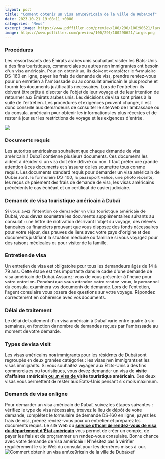 ```yaml
---
layout: post
title: "Comment obtenir un visa am\xe9ricain de la ville de Duba\xef"
date: 2023-10-21 19:08:11 +0000
categories: "News"
excerpt_image: https://www.pdffiller.com/preview/100/290/100290621/large.png
image: https://www.pdffiller.com/preview/100/290/100290621/large.png
---
```


### Procédures 
Les ressortissants des Émirats arabes unis souhaitant visiter les États-Unis à des fins touristiques, commerciales ou autres non immigrantes ont besoin d'un visa américain. Pour en obtenir un, ils doivent compléter le formulaire DS-160 en ligne, payer les frais de demande de visa, prendre rendez-vous pour un entretien à l'ambassade ou au consulat américain le plus proche et fournir les documents justificatifs nécessaires. Lors de l'entretien, ils doivent être prêts à discuter de l'objet de leur voyage et de leur intention de retourner aux Émirats arabes unis. Les décisions de visa sont prises à la suite de l'entretien. Les procédures et exigences peuvent changer, il est donc conseillé aux demandeurs de consulter le site Web de l'ambassade ou du consulat américain pour obtenir les informations les plus récentes et de rester à jour sur les restrictions de voyage et les exigences d'entrée.

![](http://www.afrikastrategies.fr/wp-content/uploads/2019/06/VISA-SCHEN.jpeg)
### Documents requis
Les autorités américaines souhaitent que chaque demande de visa américain à Dubaï contienne plusieurs documents. Ces documents les aident à décider si un visa doit être délivré ou non. Il faut prêter une grande attention à ces documents et s'assurer de les soumettre tous comme requis. Les documents standard requis pour demander un visa américain de Dubaï sont : le formulaire DS-160, le passeport valide, une photo récente, les reçus de paiement des frais de demande de visa, les visas américains précédents le cas échéant et un certificat de casier judiciaire. 
### Demande de visa touristique américain à Dubaï
Si vous avez l'intention de demander un visa touristique américain de Dubaï, vous devez soumettre les documents supplémentaires suivants au consulat : une lettre de motivation décrivant l'objet du voyage, des relevés bancaires ou financiers prouvant que vous disposez des fonds nécessaires pour votre séjour, des preuves de liens avec votre pays d'origine et des documents justifiant la situation médicale ou familiale si vous voyagez pour des raisons médicales ou pour visiter de la famille.
### Entretien de visa
Un entretien de visa est obligatoire pour tous les demandeurs âgés de 14 à 79 ans. Cette étape est très importante dans le cadre d'une demande de visa américain de Dubaï. Assurez-vous de vous présenter à l'heure pour votre entretien. Pendant que vous attendez votre rendez-vous, le personnel du consulat examinera vos documents de demande. Lors de l'entretien, l'agent consulaire vous posera des questions sur votre voyage. Répondez correctement en cohérence avec vos documents. 
### Délai de traitement
Le délai de traitement d'un visa américain à Dubaï varie entre quatre à six semaines, en fonction du nombre de demandes reçues par l'ambassade au moment de votre demande.
### Types de visa visit
Les visas américains non immigrants pour les résidents de Dubaï sont regroupés en deux grandes catégories : les visas non immigrants et les visas immigrants.  Si vous souhaitez voyager aux États-Unis à des fins commerciales ou touristiques, vous devez demander un visa de **visite d'affaires américain[ ou un visa de ](https://thetopnews.github.io/why-clothing-choice-shouldn-t-define-a-person/)visite touristique américain**. Ces deux visas vous permettent de rester aux États-Unis pendant six mois maximum.
### Demande de visa en ligne
Pour demander un visa américain de Dubaï, suivez les étapes suivantes : vérifiez le type de visa nécessaire, trouvez le lieu de dépôt de votre demande, complétez le formulaire de demande DS-160 en ligne, payez les frais de visa, prenez rendez-vous pour un entretien et préparez les documents requis. 
Le site Web du [**service officiel de rendez-vous de visa du département d'État américain**](https://ais.usvisa-info.com/en-ae/niv/information/niv_questions) vous permet de créer un compte, de payer les frais et de programmer un rendez-vous consulaire. 
Bonne chance avec votre demande de visa américain ! N'hésitez pas à vérifier régulièrement le site Web du consulat pour les dernières mises à jour.
![Comment obtenir un visa am\xe9ricain de la ville de Duba\xef](https://www.pdffiller.com/preview/100/290/100290621/large.png)